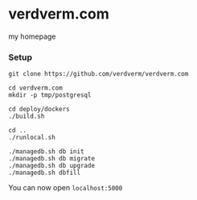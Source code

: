 verdverm.com
============

my homepage


### Setup

```
git clone https://github.com/verdverm/verdverm.com

cd verdverm.com
mkdir -p tmp/postgresql

cd deploy/dockers
./build.sh

cd ..
./runlocal.sh

./managedb.sh db init
./managedb.sh db migrate
./managedb.sh db upgrade
./managedb.sh dbfill
```

You can now open `localhost:5000`
